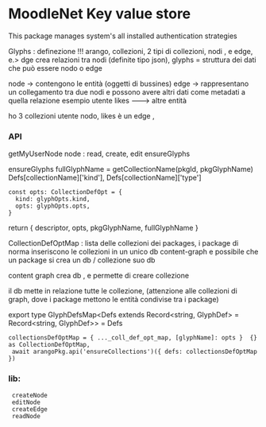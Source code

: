 # MoodleNet Key value store

This package manages system's all installed authentication strategies

Glyphs : definezione !!!
arango, collezioni, 2 tipi di collezioni, nodi , e edge, e.> dge crea relazioni tra nodi (definite tipo json),
glyphs = struttura dei dati che può essere nodo o edge

node -> contengono le entità (oggetti di bussines)
edge -> rappresentano un collegamento tra due nodi e possono avere altri dati come metadati a quella relazione
esempio utente likes ---> altre entità

ho 3 collezioni
utente nodo,
likes è un edge ,

### API
getMyUserNode
node : read, create, edit
ensureGlyphs

ensureGlyphs
fullGlyphName = getCollectionName(pkgId, pkgGlyphName)
    Defs[collectionName]['kind'],
    Defs[collectionName]['type']

    const opts: CollectionDefOpt = {
      kind: glyphOpts.kind,
      opts: glyphOpts.opts,
    }
return { descriptor, opts, pkgGlyphName, fullGlyphName }

CollectionDefOptMap : lista delle collezioni dei packages,
i package di norma inseriscono le collezioni in un unico db content-graph
e possibile che un package si crea un
db / collezione suo db

content graph crea db , e permette di creare collezione

il db mette in relazione tutte le collezione,
(attenzione alle collezioni di graph, dove i package mettono le entità condivise tra i package)

export type GlyphDefsMap<Defs extends Record<string, GlyphDef> = Record<string, GlyphDef>> = Defs

    collectionsDefOptMap = { ..._coll_def_opt_map, [glyphName]: opts }  {} as CollectionDefOptMap,
     await arangoPkg.api('ensureCollections')({ defs: collectionsDefOptMap })

### lib:
     createNode
     editNode
     createEdge
     readNode
